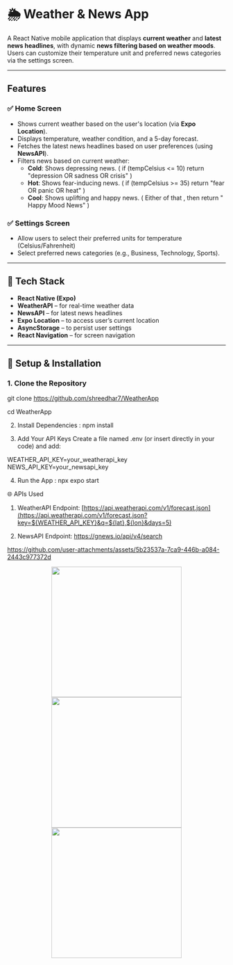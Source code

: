 # 🌦️ Weather & News App

A React Native mobile application that displays **current weather** and **latest news headlines**, with dynamic **news filtering based on weather moods**. Users can customize their temperature unit and preferred news categories via the settings screen.

---


##  Features

### ✅ Home Screen
- Shows current weather based on the user's location (via **Expo Location**).
- Displays temperature, weather condition, and a 5-day forecast.
- Fetches the latest news headlines based on user preferences (using **NewsAPI**).
- Filters news based on current weather:
  -  **Cold**: Shows depressing news. (  if (tempCelsius <= 10) return "depression OR sadness OR crisis" )
  -  **Hot**: Shows fear-inducing news. ( if (tempCelsius >= 35) return "fear OR panic OR heat" )
  -  **Cool**: Shows uplifting and happy news. ( Either of that , then return " Happy Mood News" )

### ✅ Settings Screen
-  Allow users to select their preferred units for temperature
 (Celsius/Fahrenheit)
- Select preferred news categories (e.g., Business, Technology, Sports).


---

## 🔧 Tech Stack


- **React Native (Expo)**
- **WeatherAPI** – for real-time weather data
- **NewsAPI** – for latest news headlines
- **Expo Location** – to access user’s current location
- **AsyncStorage** – to persist user settings
- **React Navigation** – for screen navigation


---

## 🚀 Setup & Installation

### 1. Clone the Repository
git clone https://github.com/shreedhar7/WeatherApp

cd WeatherApp

2. Install Dependencies : 
npm install


4. Add Your API Keys
Create a file named .env (or insert directly in your code) and add:


WEATHER_API_KEY=your_weatherapi_key
NEWS_API_KEY=your_newsapi_key


4. Run the App : 
npx expo start


🌐 APIs Used
1. WeatherAPI
Endpoint: [https://api.weatherapi.com/v1/forecast.json](https://api.weatherapi.com/v1/forecast.json?key=${WEATHER_API_KEY}&q=${lat},${lon}&days=5)



2. NewsAPI
Endpoint: https://gnews.io/api/v4/search 




https://github.com/user-attachments/assets/5b23537a-7ca9-446b-a084-2443c977372d


<p align="center">
  <img src="https://github.com/user-attachments/assets/0587879c-627f-4b00-ac45-d4554386166e" width="300" />
  <img src="https://github.com/user-attachments/assets/4131903a-0a1d-4611-b5aa-8494f2ee889c" width="300" />
  <img src="https://github.com/user-attachments/assets/f276c55d-bda2-4d71-aa24-3e18215b0261" width="300" />
</p>












